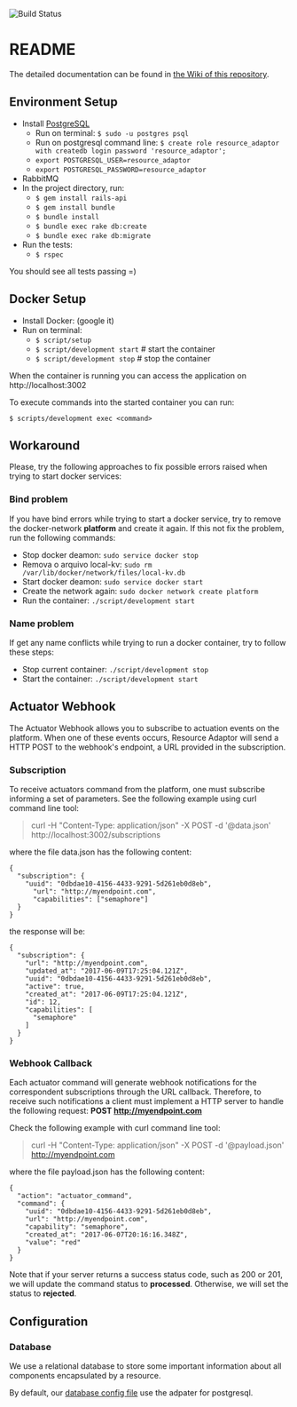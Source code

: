 ![Build Status](https://gitlab.com/interscity/interscity-platform/resource-adaptor/badges/master/build.svg)

# README

The detailed documentation can be found in [the Wiki of this repository](https://gitlab.com/interscity/interscity-platform/resource-adaptor/wikis/home).

## Environment Setup

* Install [PostgreSQL](https://www.postgresql.org/download/)
  * Run on terminal: ```$ sudo -u postgres psql```
  * Run on postgresql command line: ```$ create role resource_adaptor with createdb login password 'resource_adaptor';```
  * `export POSTGRESQL_USER=resource_adaptor`
  * `export POSTGRESQL_PASSWORD=resource_adaptor`
* RabbitMQ
* In the project directory, run:
  * ```$ gem install rails-api```
  * ```$ gem install bundle```
  * ```$ bundle install```
  * ```$ bundle exec rake db:create```
  * ```$ bundle exec rake db:migrate```
* Run the tests:
  * ```$ rspec```

You should see all tests passing =)

## Docker Setup

* Install Docker: (google it)
* Run on terminal:
  * ```$ script/setup```
  * ```$ script/development start``` # start the container
  * ```$ script/development stop```  # stop the container

When the container is running you can access the application on
http://localhost:3002

To execute commands into the started container you can run:

```$ scripts/development exec <command>```

## Workaround

Please, try the following approaches to fix possible errors raised when 
trying to start docker services:

### Bind problem

If you have bind errors while trying to start a docker service, try
to remove the docker-network **platform** and create it again. If this not fix
the problem, run the following commands:

* Stop docker deamon: ```sudo service docker stop```
* Remova o arquivo local-kv: ```sudo rm /var/lib/docker/network/files/local-kv.db```
* Start docker deamon: ```sudo service docker start```
* Create the network again: ```sudo docker network create platform```
* Run the container: ```./script/development start```

### Name problem

If get any name conflicts while trying to run a docker container, try to 
follow these steps:

* Stop current container: ```./script/development stop```
* Start the container: ```./script/development start```

## Actuator Webhook

The Actuator Webhook allows you to subscribe to actuation events
on the platform. When one of these events occurs, Resource Adaptor
will send a HTTP POST to the webhook's endpoint, a URL provided
in the subscription.

### Subscription

To receive actuators command from the platform, one must subscribe
informing a set of parameters. See the following example using curl command
line tool:

> curl -H "Content-Type: application/json" -X POST -d '@data.json' http://localhost:3002/subscriptions

where the file data.json has the following content:
```
{
  "subscription": {
    "uuid": "0dbdae10-4156-4433-9291-5d261eb0d8eb",
      "url": "http://myendpoint.com",
      "capabilities": ["semaphore"]
  }
}
```

the response will be:
```
{
  "subscription": {
    "url": "http://myendpoint.com",
    "updated_at": "2017-06-09T17:25:04.121Z",
    "uuid": "0dbdae10-4156-4433-9291-5d261eb0d8eb",
    "active": true,
    "created_at": "2017-06-09T17:25:04.121Z",
    "id": 12,
    "capabilities": [
      "semaphore"
    ]
  }
}
```
### Webhook Callback

Each actuator command will generate webhook notifications for
the correspondent subscriptions through the URL callback. Therefore,
to receive such notifications a client must implement a HTTP server to handle
the following request: **POST http://myendpoint.com**

Check the following example with curl command line tool:

> curl -H "Content-Type: application/json" -X POST -d '@payload.json' http://myendpoint.com

where the file payload.json has the following content:
```
{
  "action": "actuator_command",
  "command": {
    "uuid": "0dbdae10-4156-4433-9291-5d261eb0d8eb",
    "url": "http://myendpoint.com",
    "capability": "semaphore",
    "created_at": "2017-06-07T20:16:16.348Z",
    "value": "red"
  }
}
```

Note that if your server returns a success status code, such as 200 or 201,
we will update the command status to **processed**. Otherwise, we will 
set the status to **rejected**.


## Configuration

### Database

We use a relational database to store some important information about all components encapsulated by a resource.

By default, our [database config file](config/database.yml) use the adpater for postgresql.

